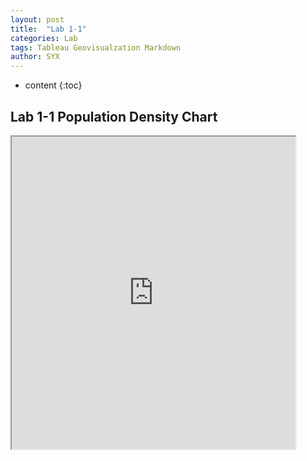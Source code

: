 ```yaml
---
layout: post
title:  "Lab 1-1"
categories: Lab
tags: Tableau Geovisualzation Markdown
author: SYX
---
```


* content
{:toc}

## Lab 1-1 Population Density Chart
<iframe src="https://public.tableau.com/views/lab1test/3?:showVizHome=no&:embed=true" width="90%" height="500"></iframe>

